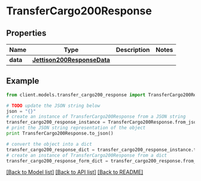 # TransferCargo200Response

## Properties

Name | Type | Description | Notes
------------ | ------------- | ------------- | -------------
**data** | [**Jettison200ResponseData**](Jettison200ResponseData.md) |  |

## Example

```python
from client.models.transfer_cargo200_response import TransferCargo200Response

# TODO update the JSON string below
json = "{}"
# create an instance of TransferCargo200Response from a JSON string
transfer_cargo200_response_instance = TransferCargo200Response.from_json(json)
# print the JSON string representation of the object
print TransferCargo200Response.to_json()

# convert the object into a dict
transfer_cargo200_response_dict = transfer_cargo200_response_instance.to_dict()
# create an instance of TransferCargo200Response from a dict
transfer_cargo200_response_form_dict = transfer_cargo200_response.from_dict(transfer_cargo200_response_dict)
```

[[Back to Model list]](../README.md#documentation-for-models) [[Back to API list]](../README.md#documentation-for-api-endpoints) [[Back to README]](../README.md)
